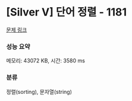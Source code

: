 # [Silver V] 단어 정렬 - 1181 

[문제 링크](https://www.acmicpc.net/problem/1181) 

### 성능 요약

메모리: 43072 KB, 시간: 3580 ms

### 분류

정렬(sorting), 문자열(string)

